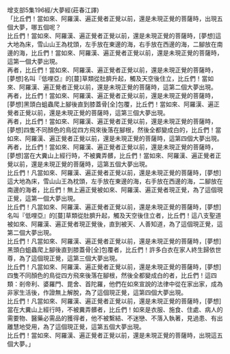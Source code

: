 增支部5集196經/大夢經(莊春江譯)  
「比丘們！當如來、阿羅漢、遍正覺者正覺以前，還是未現正覺的菩薩時，出現五個大夢，哪五個呢？  
比丘們！當如來、阿羅漢、遍正覺者正覺以前，還是未現正覺的菩薩時，[夢想]這大地為床，雪山山王為枕頭，左手放在東邊的海，右手放在西邊的海，二腳放在南邊的海，比丘們！當如來、阿羅漢、遍正覺者正覺以前，還是未現正覺的菩薩時，這第一個大夢出現。  
再者，比丘們！當如來、阿羅漢、遍正覺者正覺以前，還是未現正覺的菩薩時，[夢想]名叫『低哩亞』的[蔓]草類從肚臍升起，觸及天空後住立，比丘們！當如來、阿羅漢、遍正覺者正覺以前，還是未現正覺的菩薩時，這第二個大夢出現。  
再者，比丘們！當如來、阿羅漢、遍正覺者正覺以前，還是未現正覺的菩薩時，[夢想]黑頭白蛆蟲爬上腳後直到膝蓋骨[全]包覆，比丘們！當如來、阿羅漢、遍正覺者正覺以前，還是未現正覺的菩薩時，這第三個大夢出現。  
再者，比丘們！當如來、阿羅漢、遍正覺者正覺以前，還是未現正覺的菩薩時，[夢想]四隻不同顏色的鳥從四方飛來後落在腳根，然後全都變成白的，比丘們！當如來、阿羅漢、遍正覺者正覺以前，還是未現正覺的菩薩時，這第四個大夢出現。  
再者，比丘們！當如來、阿羅漢、遍正覺者正覺以前，還是未現正覺的菩薩時，[夢想]當在大糞山上經行時，不被糞弄髒，比丘們！當如來、阿羅漢、遍正覺者正覺以前，還是未現正覺的菩薩時，這第五個大夢出現。  
比丘們！凡當如來、阿羅漢、遍正覺者正覺以前，還是未現正覺的菩薩時，[夢想]這大地為床，雪山山王為枕頭，左手放在東邊的海，右手放在西邊的海，二腳放在南邊的海者，比丘們！無上遍正覺被如來、阿羅漢、遍正覺者現正覺，為了這個現正覺，這第一個大夢出現。  
比丘們！凡當如來、阿羅漢、遍正覺者正覺以前，還是未現正覺的菩薩時，[夢想]名叫『低哩亞』的[蔓]草類從肚臍升起，觸及天空後住立者，比丘們！這八支聖道被如來、阿羅漢、遍正覺者現正覺後，直到被天、人善知道，為了這個現正覺，這第二個大夢出現。  
比丘們！凡當如來、阿羅漢、遍正覺者正覺以前，還是未現正覺的菩薩時，[夢想]黑頭白蛆蟲爬上腳後直到膝蓋骨[全]包覆者，比丘們！許多白衣在家人終生歸依世尊，為了這個現正覺，這第三個大夢出現。  
比丘們！凡當如來、阿羅漢、遍正覺者正覺以前，還是未現正覺的菩薩時，[夢想]四隻不同顏色的鳥從四方飛來後落在腳根，然後全都變成白的者，比丘們！這四類：剎帝利、婆羅門、毘舍、首陀羅，他們在如來宣說的法律中從在家出家，成為非家生活後，作證無上解脫，為了這個現正覺，這第四個大夢出現。  
比丘們！凡當如來、阿羅漢、遍正覺者正覺以前，還是未現正覺的菩薩時，[夢想]當在大糞山上經行時，不被糞弄髒者，比丘們！如來是衣服、施食、住處、病人的需要物、醫藥必需品的獲得者，他不被繫結、不迷戀、不落入執著，見過患、有出離慧地受用，為了這個現正覺，這第五個大夢出現。  
比丘們！當如來、阿羅漢、遍正覺者正覺以前，還是未現正覺的菩薩時，出現這五個大夢。」  
  
  
